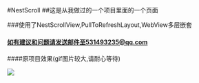 #NestScroll
##这是从我做过的一个项目里面的一个页面

###使用了NestScrollView,PullToRefreshLayout,WebView多层嵌套
#### 如有建议和问题请发送邮件至531493235@qq.com


####原项目效果(gif图片较大,请耐心等待)

![](NestScroll/device-1460524166.gif) 


